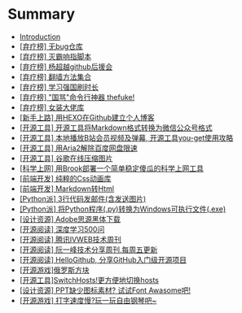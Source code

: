 # Summary

* [Introduction](README.md)
* [\[弃疗榜\] 无bug仓库](qi-liao-699c5d-wu-bug-cang-ku.md)
* [\[弃疗榜\]  灭霸响指脚本](qi-liao-699c5d-mie-ba-xiang-zhi-jiao-ben.md)
* [\[弃疗榜\] 杨超越github后援会](qi-liao-699c5d-yang-chao-yue-github-hou-yuan-hui.md)
* [\[弃疗榜\] 翻墙方法集合](qi-liao-699c5d-fan-qiang-fang-fa-ji-he.md)
* [\[弃疗榜\] 学习强国刷时长](qi-liao-699c5d-xue-xi-qiang-guo-shua-shi-chang.md)
* [\[弃疗榜\] "国骂"命令行神器 thefuke!](qi-liao-699c5d22-guo-9a8222-ming-ling-xing-shen-qi-thefuke.md)
* [\[弃疗榜\] 女装大佬库](qi-liao-699c5d-300a-nv-zhuang-da-lao-ku-300b.md)
* [\[新手上路\] 用HEXO在Github建立个人博客](xin-shou-shang-8def5d-300a-yong-hexo-zai-github-jian-li-ge-ren-bo-ke-300b.md)
* [\[开源工具\] 开源工具将Markdown格式转换为微信公众号格式](kai-yuan-gong-51775d-kai-yuan-gong-ju-jiang-markdown-ge-shi-zhuan-huan-wei-wei-xin-gong-zhong-hao-ge-shi.md)
* [\[开源工具\] 本地播放B站会员视频及弹幕, 开源工具you-get使用攻略](kai-yuan-gong-51775d-ben-di-bo-fang-b-zhan-hui-yuan-shi-pin-ji-dan-5e552c-kai-yuan-gong-ju-you-get-shi-yong-gong-lve.md)
* [\[开源工具\] 用Aria2解除百度网盘限速](kai-yuan-gong-51775d-yong-aria2-jie-chu-bai-du-wang-pan-xian-su.md)
* [\[开源工具\] 谷歌在线压缩图片](kai-yuan-gong-51775d-gu-ge-zai-xian-ya-suo-tu-pian.md)
* [\[科学上网\] 用Brook部署一个简单稳定傻瓜的科学上网工具](ke-xue-shang-7f515d-yong-brook-bu-shu-yi-ge-jian-dan-wen-ding-sha-gua-de-ke-xue-shang-wang-gong-ju.md)
* [\[前端开发\] 纯粹的Css动画库](qian-duan-kai-53d15d-chun-cui-de-css-dong-hua-ku.md)
* [\[前端开发\] Markdown转Html](qian-duan-kai-53d15d-markdown-zhuan-html.md)
* [\[Python派\] 3行代码发邮件\(含发送图片\)](pythonshen-5e935d-3-xing-dai-ma-fa-you-4ef628-han-fa-song-tu-724729.md)
* [\[Python派\] 将Python程序\(.py\)转换为Windows可执行文件\(.exe\)](python6d3e5d-jiang-python-cheng-5e8f28-py-zhuan-huan-wei-windows-ke-zhi-xing-wen-4ef628-exe.md)
* [\[设计资源\] Adobe思源黑体下载](she-ji-zi-6e905d-adobe-si-yuan-hei-ti-xia-zai.md)
* [\[开源阅读\] 深度学习500问](kai-yuan-yue-8bfb5d-shen-du-xue-xi-500-wen.md)
* [\[开源阅读\] 腾讯IVWEB技术周刊](kai-yuan-yue-8bfb5d-teng-xun-ivweb-ji-zhu-zhou-kan.md)
* [\[开源阅读\] 阮一峰技术分享周刊,每周五更新](kai-yuan-yue-8bfb5d-ruan-yi-feng-ji-zhu-fen-xiang-zhou-520a2c-mei-zhou-wu-geng-xin.md)
* [\[开源阅读\] HelloGithub, 分享GitHub入门级开源项目](kai-yuan-yue-8bfb5d-hellogithub-fen-xiang-github-ru-men-ji-kai-yuan-xiang-mu.md)
* [\[开源游戏\]俄罗斯方块](kai-yuan-you-620f5d-e-luo-si-fang-kuai.md)
* [\[开源工具\]SwitchHosts!更方便地切换hosts](kai-yuan-gong-51775d-switchhosts-geng-fang-bian-di-qie-huan-hosts.md)
* [\[设计资源\] PPT缺少图标素材? 试试Font Awasome吧!](she-ji-zi-6e905d-ppt-que-shao-tu-biao-su-67503f-shi-shi-font-awasome-542721.md)
* [\[开源游戏\] 打字速度慢?玩一玩自由钢琴吧~](kai-yuan-you-620f5d-da-zi-su-du-61623f-wan-yi-wan-zi-you-gang-qin-54277e.md)

